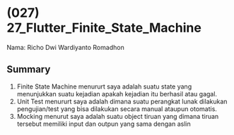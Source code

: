 # (027) 27_Flutter_Finite_State_Machine

Nama: Richo Dwi Wardiyanto Romadhon

## Summary


1. Finite State Machine menururt saya adalah suatu state yang menunjukkan suatu kejadian apakah kejadian itu berhasil atau gagal. 
2. Unit Test menururt saya adalah dimana suatu perangkat lunak dilakukan pengujian/test yang bisa dilakukan secara manual ataupun otomatis.
3. Mocking menurut saya adalah suatu object tiruan yang dimana tiruan tersebut memiliki input dan outpun yang sama dengan aslin
